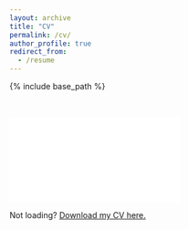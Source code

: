 ```yaml
---
layout: archive
title: "CV"
permalink: /cv/
author_profile: true
redirect_from:
  - /resume
---
```


{% include base_path %}
<p>&nbsp;</p>
<embed src="../files/CV_2022.pdf" type='application/pdf'>


Not loading? [Download my CV here.](../files/CV_2022.pdf)
